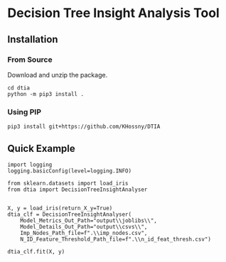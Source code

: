 # Decision Tree Insight Analysis Tool

## Installation

### From Source
Download and unzip the package. 

```
cd dtia
python -m pip3 install .
```

### Using PIP
```
pip3 install git+https://github.com/KHossny/DTIA
```

## Quick Example
```
import logging
logging.basicConfig(level=logging.INFO)

from sklearn.datasets import load_iris
from dtia import DecisionTreeInsightAnalyser


X, y = load_iris(return_X_y=True)
dtia_clf = DecisionTreeInsightAnalyser(                 
    Model_Metrics_Out_Path="output\\joblibs\\",
    Model_Details_Out_Path="output\\csvs\\",
    Imp_Nodes_Path_file=f".\\imp_nodes.csv",
    N_ID_Feature_Threshold_Path_file=f".\\n_id_feat_thresh.csv")

dtia_clf.fit(X, y)
```
